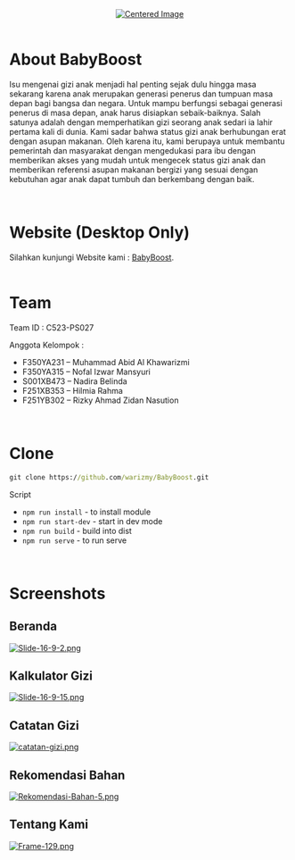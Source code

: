 <div align="center">
  <a href="https://postimg.cc/KRYGxLQy" target="_blank">
    <img src="https://i.postimg.cc/02YbG0wr/Frame-30.png" alt="Centered Image">
  </a>
</div>
<br>

# About BabyBoost
<p>Isu mengenai gizi anak menjadi hal penting sejak dulu hingga masa sekarang karena anak merupakan generasi penerus dan tumpuan masa depan bagi bangsa dan negara. Untuk mampu berfungsi sebagai generasi penerus di 
masa depan, anak harus disiapkan sebaik-baiknya. Salah satunya adalah dengan memperhatikan gizi seorang anak sedari ia lahir pertama kali di dunia.
Kami sadar bahwa status gizi anak berhubungan erat dengan asupan makanan. Oleh karena itu, kami berupaya untuk membantu pemerintah dan masyarakat dengan mengedukasi para ibu dengan memberikan akses yang mudah untuk mengecek status gizi anak dan memberikan referensi asupan makanan bergizi yang sesuai dengan kebutuhan agar anak dapat tumbuh dan berkembang dengan baik.
</p>
<br>

# Website (Desktop Only)

Silahkan kunjungi Website kami : [BabyBoost](https://babyboost.netlify.app "BabyBoost").
<br>
<br>

# Team

Team ID : C523-PS027

Anggota Kelompok :

- F350YA231 – Muhammad Abid Al Khawarizmi
- F350YA315 – Nofal Izwar Mansyuri
- S001XB473 – Nadira Belinda
- F251XB353 – Hilmia Rahma
- F251YB302 – Rizky Ahmad Zidan Nasution
<br>

# Clone
```cmd
git clone https://github.com/warizmy/BabyBoost.git
```

Script
- `npm run install` - to install module
- `npm run start-dev` - start in dev mode
- `npm run build` - build into dist
- `npm run serve` - to run serve
<br>

# Screenshots

## Beranda

[![Slide-16-9-2.png](https://i.postimg.cc/MpMMMfSp/Slide-16-9-2.png)](https://postimg.cc/xXQTBC8w)

## Kalkulator Gizi

[![Slide-16-9-15.png](https://i.postimg.cc/NMjF7KHV/Slide-16-9-15.png)](https://postimg.cc/XZtnn7xc)

## Catatan Gizi

[![catatan-gizi.png](https://i.postimg.cc/xjyYTfNN/catatan-gizi.png)](https://postimg.cc/3WRztHB3)

## Rekomendasi Bahan

[![Rekomendasi-Bahan-5.png](https://i.postimg.cc/LsfwCDzg/Rekomendasi-Bahan-5.png)](https://postimg.cc/R3Sgqcpv)

## Tentang Kami

[![Frame-129.png](https://i.postimg.cc/2yfZdkCB/Frame-129.png)](https://postimg.cc/nj0rptjH)
